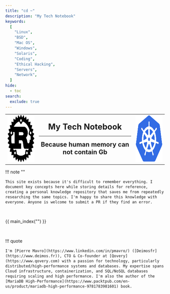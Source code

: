 ```yaml
---
title: "cd ~"
description: "My Tech Notebook"
keywords:
  [
    "Linux",
    "BSD",
    "Mac OS",
    "Windows",
    "Solaris",
    "Coding",
    "Ethical Hacking",
    "Servers",
    "Network",
  ]
hide:
  - toc
search:
  exclude: true
---
```


<div class="center-table">
<table cellspacing="0" cellpadding="5" border="0" style="border-collapse: collapse;">
<tbody><tr>
<td style="border: none;"><img alt="rust-logo.svg" width="150" height="150" src="/static/images/rust_logo.svg" class="image-invert-dark">
</td>
<td style="border: none;">
<div align="center">
<h2 style="font-size: 1.8em; margin: 10px 0; font-weight: bold;">My Tech Notebook</h2>
<hr />
<h2 style="font-size: 1.4em; margin: 10px 0; font-weight: bold;">Because human memory can not contain Gb</h2>
</div>
</td>
<td style="border: none;"><img alt="k8s-logo" width="150" height="150" src="/static/images/kubernetes_logo.svg">
</td></tr></tbody></table>
</div>

!!! note ""

    This site exists because it's difficult to remember everything. I document key concepts here while storing details for reference, creating a personal knowledge repository that saves me from repeatedly researching the same topics. I'm happy to share this knowledge with everyone. Anyone is welcome to submit a PR if they find an error.

<br />

{{ main_index("") }}

<br />

!!! quote

    I'm [Pierre Mavro](https://www.linkedin.com/in/pmavro/) ([Deimosfr](https://www.deimos.fr)), CTO & Co-founder at [Qovery](https://www.qovery.com) with a passion for technology, particularly distributed/high-performance systems and databases. My expertise spans Cloud infrastructure, containerization, and SQL/NoSQL databases requiring scaling and high performance. I'm also the author of the [MariaDB High-Performance](https://www.packtpub.com/en-us/product/mariadb-high-performance-9781783981601) book.
